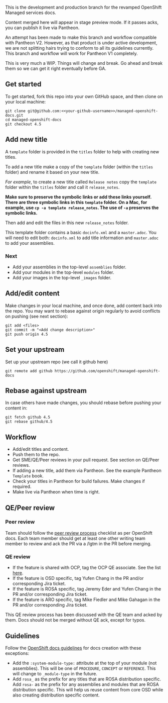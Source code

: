 This is the development and production branch for the revamped OpenShift Managed services docs.

Content merged here will appear in stage preview mode. If it passes acks, you can publish it live via Pantheon.

An attempt has been made to make this branch and workflow compatible with Pantheon V2. However, as that product is under active development, we are not splitting hairs trying to conform to all its guidelines currently. This branch and workflow will work for Pantheon V1 completely.

This is very much a WIP. Things will change and break. Go ahead and break them so we can get it right eventually before GA.

## Get started
To get started, fork this repo into your own GitHub space, and then clone on your local machine:

```
git clone git@github.com:<<your-github-username>>/managed-openshift-docs.git
cd managed-openshift-docs
git checkout 4.5
```

## Add new title
A `template` folder is provided in the `titles` folder to help with creating new titles.

To add a new title make a copy of the `template` folder (within the `titles` folder) and rename it based on your new title.

*For example*, to create a new title called `Release notes` copy the `template` folder within the `titles` folder and call it `release_notes`.

**Make sure to preserve the symbolic links or add these links yourself. There are three symbolic links in this `template` folder. On a Mac, for example, use `cp -a template release_notes`. The use of `-a` preserves the symbolic links.**

Then add and edit the files in this new `release_notes` folder.

This template folder contains a basic `docinfo.xml` and a `master.adoc`. You will need to edit both: `docinfo.xml` to add title information and `master.adoc` to add your assemblies.

### Next

* Add your assemblies in the top-level `assemblies` folder.
* Add your modules in the top-level `modules` folder.
* Add your images in the top-level `_images` folder.

## Add/edit content
Make changes in your local machine, and once done, add content back into the repo. You may want to rebase against origin regularly to avoid conflicts on pushing (see next section):

```
git add <files>
git commit -m "<Add change description>"
git push origin 4.5
```

## Set your upstream
Set up your upstream repo (we call it github here)

```
git remote add github https://github.com/openshift/managed-openshift-docs
```

## Rebase against upstream
In case others have made changes, you should rebase before pushing your content in:

```
git fetch github 4.5
git rebase github/4.5
```
## Workflow

* Add/edit titles and content.
* Push them to the repo.
* Get SME/QE/Peer reviews in your pull request. See section on QE/Peer reviews.
* If adding a new title, add them via Pantheon. See the example Pantheon `Template` book.
* Check your titles in Pantheon for build failures. Make changes if required.
* Make live via Pantheon when time is right.

## QE/Peer review

### Peer review
Team should follow the [peer review process](https://docs.google.com/document/d/1WN7k72PKxcPA__erp5TK-CefmS_sVwE3r40PvpmNk3E/edit) checklist as per OpenShift docs.
Each team member should get at least one other writing team member to review and ack the PR via a /lgtm in the PR before merging.

### QE review
* If the feature is shared with OCP, tag the OCP QE associate. See the list [here](https://bugzilla.redhat.com/describecomponents.cgi?product=OpenShift%20Container%20Platform).
* If the feature is OSD specific, tag Yufen Chang in the PR and/or corresponding Jira ticket.
* If the feature is ROSA specific, tag Jeremy Eder  and Yufen Chang in the PR and/or corresponding Jira ticket.
* If the feature is ARO specific, tag Mike Fiedler and Mike Gahagan in the PR and/or corresponding Jira ticket.

This QE review process has been discussed with the QE team and acked by them. Docs should not be merged without QE ack, except for typos.

## Guidelines

Follow the [OpenShift docs guidelines](https://github.com/openshift/openshift-docs/blob/master/contributing_to_docs/doc_guidelines.adoc) for docs creation with these exceptions:

* Add the `:system-module-type:` attribute at the top of your module (not assemblies). This will be one of `PROCEDURE`, `CONCEPT` or `REFERENCE`. This will change to `_module-type` in the future.
* Add `rosa_` as the prefix for any titles that are ROSA distribution specific. Add `rosa-` as the prefix for any assemblies and modules that are ROSA distribution specific. This will help us reuse content from core OSD while also creating distribution specific content.
